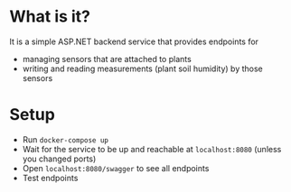 # What is it?

It is a simple ASP.NET backend service that provides endpoints for
- managing sensors that are attached to plants
- writing and reading measurements (plant soil humidity) by those sensors

# Setup
- Run `docker-compose up`
- Wait for the service to be up and reachable at `localhost:8080` (unless you changed ports)
- Open `localhost:8080/swagger` to see all endpoints
- Test endpoints


